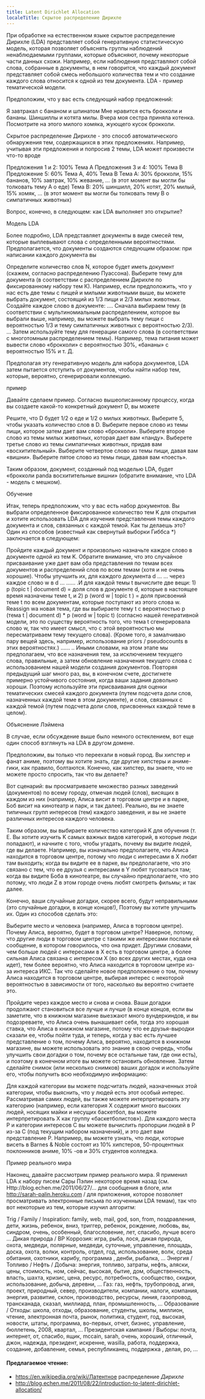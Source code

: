 ```yaml
---
title: Latent Dirichlet Allocation
localeTitle: Скрытое распределение Дирихле
---
```

При обработке на естественном языке скрытое распределение Дирихле (LDA) представляет собой генеративную статистическую модель, которая позволяет объяснять группы наблюдений ненаблюдаемыми группами, которые объясняют, почему некоторые части данных схожи. Например, если наблюдения представляют собой слова, собранные в документы, в нем говорится, что каждый документ представляет собой смесь небольшого количества тем и что создание каждого слова относится к одной из тем документа. LDA - пример тематической модели.

Предположим, что у вас есть следующий набор предложений:

Я завтракал с бананом и шпинатом Мне нравится есть брокколи и бананы. Шиншиллы и котята милы. Вчера моя сестра приняла котенка. Посмотрите на этого милого хомяка, жующего кусок брокколи.

Скрытое распределение Дирихле - это способ автоматического обнаружения тем, содержащихся в этих предложениях. Например, учитывая эти предложения и попросив 2 темы, LDA может произвести что-то вроде

Предложения 1 и 2: 100% Тема A Предложения 3 и 4: 100% Тема B Предложение 5: 60% Тема А, 40% Тема B Тема А: 30% брокколи, 15% бананов, 10% завтрак, 10% жевание, ... (в этот момент вы могли бы толковать тему А о еде) Тема B: 20% шиншилл, 20% котят, 20% милый, 15% хомяк, ... (в этот момент вы могли бы толковать тему B о симпатичных животных)

Вопрос, конечно, в следующем: как LDA выполняет это открытие?

Модель LDA

Более подробно, LDA представляет документы в виде смесей тем, которые выплевывают слова с определенными вероятностями. Предполагается, что документы создаются следующим образом: при написании каждого документа вы

Определите количество слов N, которое будет иметь документ (скажем, согласно распределению Пуассона). Выберите тему для документа (в соответствии с распределением Дирихле по фиксированному набору тем К). Например, если предположить, что у нас есть две темы с пищей и милыми животными выше, вы можете выбрать документ, состоящий из 1/3 пищи и 2/3 милых животных. Создайте каждое слово в документе: .... Сначала выбираем тему (в соответствии с мультиномиальным распределением, которое вы выбрали выше, например, вы можете выбрать тему пищи с вероятностью 1/3 и тему симпатичных животных с вероятностью 2/3). ... Затем используйте тему для генерации самого слова (в соответствии с многотомным распределением темы). Например, тема питания может вывести слово «брокколи» с вероятностью 30%, «бананы» с вероятностью 15% и т. Д.

Предполагая эту генеративную модель для набора документов, LDA затем пытается отступить от документов, чтобы найти набор тем, которые, вероятно, сгенерировали коллекцию.

пример

Давайте сделаем пример. Согласно вышеописанному процессу, когда вы создаете какой-то конкретный документ D, вы можете

Решите, что D будет 1/2 о еде и 1/2 о милых животных. Выберите 5, чтобы указать количество слов в D. Выберите первое слово из темы пищи, которое затем дает вам слово «брокколи». Выберите второе слово из темы милых животных, которая дает вам «панду». Выберете третье слово из темы симпатичных животных, придав вам «восхитительный». Выберите четвертое слово из темы пищи, давая вам «вишни». Выберите пятое слово из темы пищи, давая вам «поесть».

Таким образом, документ, созданный под моделью LDA, будет «брокколи panda восхитительные вишни» (обратите внимание, что LDA - модель с мешком).

Обучение

Итак, теперь предположим, что у вас есть набор документов. Вы выбрали определенное фиксированное количество тем K для открытия и хотите использовать LDA для изучения представления темы каждого документа и слов, связанных с каждой темой. Как ты делаешь это? Один из способов (известный как свернутый выборки Гиббса \*) заключается в следующем:

Пройдите каждый документ и произвольно назначьте каждое слово в документе одной из тем K. Обратите внимание, что это случайное присваивание уже дает вам оба представления по темам всех документов и распределений слов по всем темам (хотя и не очень хорошие). Чтобы улучшить их, для каждого документа d ... ... через каждое слово w в d ... ...... .И для каждой темы t вычислите две вещи: 1) p (topic t | document d) = доля слов в документе d, которые в настоящее время назначены теме t, и 2) p (word w | topic t ) = доля присвоений теме t по всем документам, которые поступают из этого слова w. Reassign wa новая тема, где вы выбираете тему t с вероятностью p (тема t | document d) \* p (word w | topic t) (согласно нашей генеративной модели, это по существу вероятность того, что тема t сгенерировала слово w, так что имеет смысл, что с этой вероятностью мы пересматриваем тему текущего слова). (Кроме того, я замалчиваю пару вещей здесь, например, использование priors / pseudocounts в этих вероятностях.) ...... .. Иными словами, на этом этапе мы предполагаем, что все назначения тем, за исключением текущего слова, правильные, а затем обновление назначения текущего слова с использованием нашей модели создания документов. Повторяя предыдущий шаг много раз, вы, в конечном счете, достигнете примерно устойчивого состояния, когда ваши задания довольно хороши. Поэтому используйте эти присваивания для оценки тематических смесей каждого документа (путем подсчета доли слов, назначенных каждой теме в этом документе), и слов, связанных с каждой темой (путем подсчета доли слов, присвоенных каждой теме в целом).

Объяснение Лэймена

В случае, если обсуждение выше было немного остеклением, вот еще один способ взглянуть на LDA в другом домене.

Предположим, вы только что переехали в новый город. Вы хипстер и фанат аниме, поэтому вы хотите знать, где другие хипстеры и аниме-гики, как правило, болтаются. Конечно, как хипстер, вы знаете, что не можете просто спросить, так что вы делаете?

Вот сценарий: вы просматриваете множество разных заведений (документов) по всему городу, отмечая людей (слов), висящих в каждом из них (например, Алиса висит в торговом центре и в парке, Боб висит на кинотеатр и парк, и так далее). Реально, вы не знаете типичных групп интересов (тем) каждого заведения, и вы не знаете различных интересов каждого человека.

Таким образом, вы выбираете количество категорий K для обучения (т. Е. Вы хотите изучить K самых важных видов категорий, в которые люди попадают), и начните с того, чтобы угадать, почему вы видите людей, где вы делаете. Например, вы изначально предполагаете, что Алиса находится в торговом центре, потому что люди с интересами в X любят там выходить; когда вы видите ее в парке, вы предполагаете, что это связано с тем, что ее друзья с интересами в Y любят тусоваться там; когда вы видите Боба в кинотеатре, вы случайно предполагаете, что это потому, что люди Z в этом городе очень любят смотреть фильмы; и так далее.

Конечно, ваши случайные догадки, скорее всего, будут неправильными (это случайные догадки, в конце концов!), Поэтому вы хотите улучшить их. Один из способов сделать это:

Выберите место и человека (например, Алиса в торговом центре). Почему Алиса, вероятно, будет в торговом центре? Наверное, потому, что другие люди в торговом центре с такими же интересами послали ей сообщение, в котором говорилось, что она придет. Другими словами, чем больше людей с интересами в X есть в торговом центре, а более сильная Алиса связана с интересом X (во всех других местах, куда она идет), тем более вероятно, что Алиса находится в торговом центре из-за интереса ИКС. Так что сделайте новое предположение о том, почему Алиса находится в торговом центре, выбирая интерес с некоторой вероятностью в зависимости от того, насколько вы вероятно считаете это.

Пройдите через каждое место и снова и снова. Ваши догадки продолжают становиться все лучше и лучше (в конце концов, если вы заметите, что в книжном магазине выезжают много вундеркиндов, и вы подозреваете, что Алиса очень вынашивает себя, тогда это хорошая ставка, что Алиса в книжном магазине, потому что ее друзья-выродки сказали ее, чтобы пойти туда, и теперь, когда у вас есть лучшее представление о том, почему Алиса, вероятно, находится в книжном магазине, вы можете использовать это знание в свою очередь, чтобы улучшить свои догадки о том, почему все остальные там, где они есть), и поэтому в конечном итоге вы можете остановить обновление. Затем сделайте снимок (или несколько снимков) ваших догадок и используйте его, чтобы получить всю необходимую информацию:

Для каждой категории вы можете подсчитать людей, назначенных этой категории, чтобы выяснить, что у людей есть этот особый интерес. Рассматривая самих людей, вы также можете интерпретировать эту категорию (например, если категория X содержит много высоких людей, носящих майки и несущих баскетбол, вы можете интерпретировать X как группу «баскетболистов»). Для каждого места P и категории интересов C вы можете вычислить пропорции людей в P из-за C (под текущим набором назначений), и это дает вам представление P. Например, вы можете узнать, что люди, которые висеть в Barnes & Noble состоят из 10% хипстеров, 50-процентных поклонников аниме, 10% -ов и 30% студентов колледжа.

Пример реального мира

Наконец, давайте рассмотрим пример реального мира. Я применил LDA к набору писем Сары Пэлин некоторое время назад (см. Http://blog.echen.me/2011/06/27/... для сообщения в блоге, или http://sarah-palin.heroku.com / для приложения, которое позволяет просматривать электронные письма по изученным LDA темам), так что вот некоторые из тем, которые изучил алгоритм:

Trig / Family / Inspiration: family, web, mail, god, son, from, поздравления, дети, жизнь, ребенок, вниз, триггер, ребенок, рождение, любовь, вы, синдром, очень, особенный, благословение, лет, спасибо, лучше всего ... Дикая природа / BP Коррозия: игра, рыба, лося, дикая природа, охота, медведи, полярные, медведи, суточные, управление, площадь, доска, охота, волки, контроль, отдел, год, использование, волк, среда обитания, охотники, карибу, программа , денби, рыбалка, ... Энергия / Топливо / Нефть / Добыча: энергия, топливо, затраты, нефть, аляски, цены, стоимость, ном, сейчас, высокая, бытие, дом, общественность, власть, шахта, кризис, цена, ресурс, потребность, сообщество, скидки, использование, добыча, деревни, ... Газ: газ, нефть, трубопровод, агия, проект, природный, север, производители, компании, налоги, компания, энергия, развитие, склон, производство, ресурсы, линия, газопровод, трансканада, сказал, миллиард, план, промышленность, … Образование / Отходы: школа, отходы, образование, студенты, школы, миллион, чтение, электронная почта, рынок, политика, студент, год, высокая, новости, штаты, программа, во-первых, отчет, бизнес, управление, бюллетень, 2008, квартал, ... Президентская кампания / Выборы: почта, интернет, от, спасибо, ящик, mccain, sarah, очень, хороший, отличный, джон, надежда, президент, искренне, wasilla, работа, поддержка, создание, добавление, семья, республиканец, поддержка , делая, po, ...

#### Предлагаемое чтение:

*   https://en.wikipedia.org/wiki/Латентное распределение _Дирихле_
*   http://blog.echen.me/2011/08/22/introduction-to-latent-dirichlet-allocation/